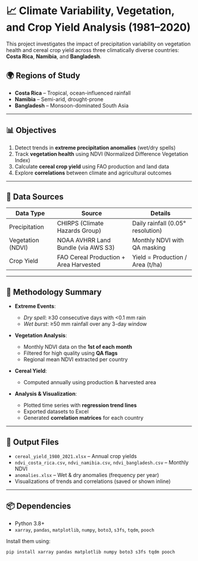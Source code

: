 # 📈 Climate Variability, Vegetation, and Crop Yield Analysis (1981–2020)

This project investigates the impact of precipitation variability on vegetation health and cereal crop yield across three climatically diverse countries: **Costa Rica**, **Namibia**, and **Bangladesh**.

## 🌍 Regions of Study

- **Costa Rica** – Tropical, ocean-influenced rainfall
- **Namibia** – Semi-arid, drought-prone
- **Bangladesh** – Monsoon-dominated South Asia

---

## 📊 Objectives

1. Detect trends in **extreme precipitation anomalies** (wet/dry spells)
2. Track **vegetation health** using NDVI (Normalized Difference Vegetation Index)
3. Calculate **cereal crop yield** using FAO production and land data
4. Explore **correlations** between climate and agricultural outcomes

---

## 📁 Data Sources

| Data Type         | Source                                      | Details                                |
|------------------|---------------------------------------------|----------------------------------------|
| Precipitation     | CHIRPS (Climate Hazards Group)              | Daily rainfall (0.05° resolution)      |
| Vegetation (NDVI) | NOAA AVHRR Land Bundle (via AWS S3)         | Monthly NDVI with QA masking           |
| Crop Yield        | FAO Cereal Production + Area Harvested      | Yield = Production / Area (t/ha)       |

---

## 🧪 Methodology Summary

- **Extreme Events**:
  - *Dry spell*: ≥30 consecutive days with <0.1 mm rain
  - *Wet burst*: ≥50 mm rainfall over any 3-day window

- **Vegetation Analysis**:
  - Monthly NDVI data on the **1st of each month**
  - Filtered for high quality using **QA flags**
  - Regional mean NDVI extracted per country

- **Cereal Yield**:
  - Computed annually using production & harvested area

- **Analysis & Visualization**:
  - Plotted time series with **regression trend lines**
  - Exported datasets to Excel
  - Generated **correlation matrices** for each country

---

## 📁 Output Files

- `cereal_yield_1980_2021.xlsx` – Annual crop yields
- `ndvi_costa_rica.csv`, `ndvi_namibia.csv`, `ndvi_bangladesh.csv` – Monthly NDVI
- `anomalies.xlsx` – Wet & dry anomalies (frequency per year)
- Visualizations of trends and correlations (saved or shown inline)

---

## 📦 Dependencies

- Python 3.8+
- `xarray`, `pandas`, `matplotlib`, `numpy`, `boto3`, `s3fs`, `tqdm`, `pooch`

Install them using:

```bash
pip install xarray pandas matplotlib numpy boto3 s3fs tqdm pooch
